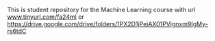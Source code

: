 This is student repository for the Machine Learning course with url www.tinyurl.com/fa24ml or https://drive.google.com/drive/folders/1PX2D1jPeiAX01PVjgnxm9IgMy-rs6tdC
